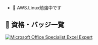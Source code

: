 - 👋 AWS.Linux勉強中です

## 🏅 資格・バッジ一覧
[![Microsoft Office Specialist Excel Expert](https://github.com/user-attachments/assets/cf422ac2-e008-4bc6-b415-e9a7648d5189)](https://www.credly.com/badges/675fe2a4-899b-45a5-a695-c51450d04ff4/public_url)



<!---
m-u-big/m-u-big is a ✨ special ✨ repository because its `README.md` (this file) appears on your GitHub profile.
You can click the Preview link to take a look at your changes.
--->

